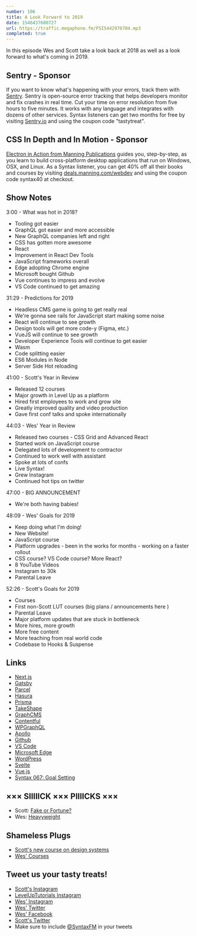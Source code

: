 ```yaml
---
number: 106
title: A Look Forward to 2019
date: 1546437600727
url: https://traffic.megaphone.fm/FSI5442976704.mp3
completed: true
---
```


In this episode Wes and Scott take a look back at 2018 as well as a look forward to what's coming in 2019. 

## Sentry - Sponsor

If you want to know what's happening with your errors, track them with [Sentry](https://sentry.io/). Sentry is open-source error tracking that helps developers monitor and fix crashes in real time. Cut your time on error resolution from five hours to five minutes. It works with any language and integrates with dozens of other services. Syntax listeners can get two months for free by visiting [Sentry.io](https://sentry.io/) and using the coupon code "tastytreat".

## CSS In Depth and In Motion - Sponsor

[Electron in Action from Manning Publications](https://deals.manning.com/webdev) guides you, step-by-step, as you learn to build cross-platform desktop applications that run on Windows, OSX, and Linux. As a Syntax listener, you can get 40% off all their books and courses by visiting [deals.manning.com/webdev](https://deals.manning.com/webdev) and using the coupon code syntax40 at checkout.

## Show Notes

3:00 - What was hot in 2018?

* Tooling got easier
* GraphQL got easier and more accessible
* New GraphQL companies left and right
* CSS has gotten more awesome
* React
* Improvement in React Dev Tools
* JavaScript frameworks overall
* Edge adopting Chrome engine
* Microsoft bought Github
* Vue continues to impress and evolve
* VS Code continued to get amazing

31:29 - Predictions for 2019

* Headless CMS game is going to get really real
* We're gonna see rails for JavaScript start making some noise
* React will continue to see growth
* Design tools will get more code-y (Figma, etc.)
* VueJS will continue to see growth
* Developer Experience Tools will continue to get easier
* Wasm
* Code splitting easier
* ES6 Modules in Node
* Server Side Hot reloading

41:00 - Scott's Year in Review

* Released 12 courses
* Major growth in Level Up as a platform
* Hired first employees to work and grow site
* Greatly improved quality and video production
* Gave first conf talks and spoke internationally

44:03 - Wes' Year in Review

* Released two courses - CSS Grid and Advanced React
* Started work on JavaScript course
* Delegated lots of development to contractor
* Continued to work well with assistant
* Spoke at lots of confs
* Live Syntax!
* Grew Instagram
* Continued hot tips on twitter

47:00 - BIG ANNOUNCEMENT

* We're both having babies!

48:09 - Wes' Goals for 2019

* Keep doing what I'm doing!
* New Website!
* JavaScript course
* Platform upgrades - been in the works for months - working on a faster rollout
* CSS course? VS Code course? More React?
* 8 YouTube Videos
* Instagram to 30k
* Parental Leave

52:26 - Scott's Goals for 2019

* Courses
* First non-Scott LUT courses (big plans / announcements here )
* Parental Leave
* Major platform updates that are stuck in bottleneck
* More hires, more growth
* More free content
* More teaching from real world code
* Codebase to Hooks & Suspense

## Links

* [Next.js](https://nextjs.org/)
* [Gatsby](https://www.gatsbyjs.org/)
* [Parcel](https://parceljs.org/)
* [Hasura](https://hasura.io/)
* [Prisma](https://www.prisma.io/)
* [TakeShape](https://www.takeshape.io/)
* [GraphCMS](https://graphcms.com/)
* [Contentful](https://www.contentful.com/)
* [WPGraphQL](https://www.wpgraphql.com/)
* [Apollo](https://www.apollographql.com/)
* [Github](https://github.com/)
* [VS Code](https://code.visualstudio.com/)
* [Microsoft Edge](https://www.microsoft.com/en-us/windows/microsoft-edge)
* [WordPress](https://wordpress.org/)
* [Svelte](https://svelte.technology/)
* [Vue.js](https://vuejs.org/)
* [Syntax 067: Goal Setting](https://syntax.fm/show/067/hasty-treat-goal-setting)

## ××× SIIIIICK ××× PIIIICKS ×××

* Scott: [Fake or Fortune?](https://en.wikipedia.org/wiki/Fake_or_Fortune%3F)
* Wes: [Heavyweight](https://www.gimletmedia.com/heavyweight)

## Shameless Plugs

* [Scott's new course on design systems](https://LevelUpTutorials.com/pro)
* [Wes' Courses](https://wesbos.com/courses)

## Tweet us your tasty treats!

* [Scott's Instagram](https://www.instagram.com/stolinski/)
* [LevelUpTutorials Instagram](https://www.instagram.com/LevelUpTutorials/)
* [Wes' Instagram](https://www.instagram.com/wesbos/)
* [Wes' Twitter](https://twitter.com/wesbos)
* [Wes' Facebook](https://www.facebook.com/wesbos.developer)
* [Scott's Twitter](https://twitter.com/stolinski)
* Make sure to include [@SyntaxFM](https://twitter.com/SyntaxFM) in your tweets